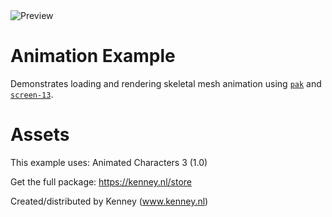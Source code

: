 <image alt="Preview" src="../../.github/img/skeletal-anim.png">

# Animation Example

Demonstrates loading and rendering skeletal mesh animation using [`pak`] and [`screen-13`].

[`pak`]: https://github.com/attackgoat/pak
[`screen-13`]: https://github.com/attackgoat/screen-13

# Assets

This example uses: Animated Characters 3 (1.0)

Get the full package: https://kenney.nl/store

Created/distributed by Kenney (www.kenney.nl)
